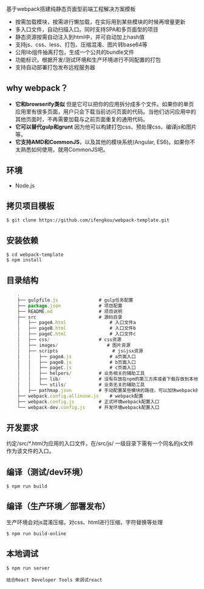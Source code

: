 基于webpack搭建纯静态页面型前端工程解决方案模板

- 按需加载模块，按需进行懒加载，在实际用到某些模块的时候再增量更新
- 多入口文件，自动扫描入口。同时支持SPA和多页面型的项目
- 静态资源按需自动注入到html中，并可自动加上hash值
- 支持js、css、less、打包、压缩混淆、图片转base64等
- 公用lib组件抽离打包，生成一个公共的bundle文件
- 功能标识，根据开发/测试环境和生产环境进行不同配置的打包
- 支持自动部署打包发布远程服务器


## why webpack？ ##

- **它和browserify类似** 但是它可以把你的应用拆分成多个文件。如果你的单页应用里有很多页面，用户只会下载当前访问页面的代码。当他们访问应用中的其他页面时，不再需要加载与之前页面重复的通用代码。
- **它可以替代gulp和grunt** 因为他可以构建打包css、预处理css、编译js和图片等。
- **它支持AMD和CommonJS**，以及其他的模块系统(Angular, ES6)。如果你不太熟悉如何使用，就用CommonJS吧。


## 环境 ##

- Node.js

## 拷贝项目模板 ##

    $ git clone https://github.com/ifengkou/webpack-template.git

## 安装依赖 ##

    $ cd webpack-template
	$ npm install

## 目录结构 ##

``` js
    .
    ├── gulpfile.js               # gulp任务配置
    ├── package.json              # 项目配置
    ├── README.md                 # 项目说明
    ├── src                       # 源码目录
    │   ├── pageA.html                # 入口文件a
    │   ├── pageB.html                # 入口文件b
    │   ├── pageC.html                # 入口文件c
    │   ├── css/                  # css资源
    │   ├── images/                  # 图片资源
    │   ├── scripts                    # js&jsx资源
    │   │   ├── pageA.js              # a页面入口
    │   │   ├── pageB.js              # b页面入口
    │   │   ├── pageC.js              # c页面入口
    │   │   ├── helpers/          # 业务相关的辅助工具
    │   │   ├── lib/              # 没有存放在npm的第三方库或者下载存放到本地的基础库，如jQuery、Zepto、React等
    │   │   └── utils/            # 业务无关的辅助工具
    │   ├── pathmap.json          # 手动配置某些模块的路径，可以加快webpack的编译速度
    ├── webpack.config.allinone.js    # webpack配置
    ├── webpack.config.js         # 正式环境webpack配置入口
    └── webpack-dev.config.js     # 开发环境webpack配置入口
```

## 开发要求 ##

约定/src/*.html为应用的入口文件，在/src/js/ 一级目录下需有一个同名的js文件作为该文件的入口。

## 编译（测试/dev环境） ##

    $ npm run build

## 编译（生产环境／部署发布） ##

生产环境会对js混淆压缩，对css、html进行压缩，字符替换等处理

    $ npm run build-online


## 本地调试 ##

    $ npm run server
    
    结合React Developer Tools 来调试react
   





